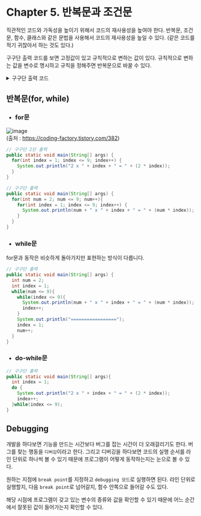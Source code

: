 # Chapter 5. 반복문과 조건문

직관적인 코드와 가독성을 높이기 위해서 코드의 재사용성을 높여야 한다. 반복문, 조건문, 함수, 클래스와 같은 문법을 사용해서 코드의 재사용성을 높일 수 있다. (같은 코드를 적기 귀찮아서 하는 것도 있다.)

구구단 출력 코드를 보면 고정값이 있고 규칙적으로 변하는 값이 있다. 규칙적으로 변하는 값을 변수로 명시하고 규칙을 정해주면 반복문으로 바꿀 수 있다.

<details>

  <summary>구구단 출력 코드</summary>

  ```java
  public static void main(String[] args) {
    System.out.println("2 x 1 = " + (2 * 1));
    System.out.println("2 x 2 = " + (2 * 2));
    System.out.println("2 x 3 = " + (2 * 3));
    System.out.println("2 x 4 = " + (2 * 4));
    System.out.println("2 x 5 = " + (2 * 5));
    System.out.println("2 x 6 = " + (2 * 6));
    System.out.println("2 x 7 = " + (2 * 7));
    System.out.println("2 x 8 = " + (2 * 8));
    System.out.println("2 x 9 = " + (2 * 9));
	}
  ```
</details>

## 반복문(for, while)
- ### for문

![image](https://user-images.githubusercontent.com/21374902/162422450-318ed99c-36ea-45f7-b511-0f70eb4ffb63.png)\
(출처 : https://coding-factory.tistory.com/382)

```java
// 구구단 2단 출력
public static void main(String[] args) {
  for(int index = 1; index <= 9; index++) {
    System.out.println("2 x " + index + " = " + (2 * index));
  }
}
```
```java
// 구구단 출력
public static void main(String[] args) {
  for(int num = 2; num <= 9; num++){
    for(int index = 1; index <= 9; index++) {
      System.out.println(num + " x " + index + " = " + (num * index));
    }
  }
}
```

- ### while문
for문과 동작은 비슷하게 돌아가지만 표현하는 방식이 다릅니다.
```java
// 구구단 출력
public static void main(String[] args) {
  int num = 2;
  int index = 1;
  while(num <= 9){
    while(index <= 9){
      System.out.println(num + " x " + index + " = " + (num * index));
      index++;
    }
    System.out.println("=================");
    index = 1;
    num++;
  }
}
```

- ### do-while문
```java
// 구구단 출력
public static void main(String[] args){
  int index = 1;
  do {
    System.out.println("2 x " + index + " = " + (2 * index));
    index++;
  }while(index <= 9);
}
```

## Debugging
개발을 하다보면 기능을 만드는 시간보다 버그를 잡는 시간이 더 오래걸리기도 한다. 버그를 찾는 행동을 `디버깅`이라고 한다. 그리고 디버깅을 하다보면 코드의 실행 순서를 라인 단위로 하나씩 볼 수 있기 때문에 프로그램이 어떻게 동작하는지는 눈으로 볼 수 있다.

원하는 지점에 `break point`를 지정하고 `debugging 모드`로 실행하면 된다. 라인 단위로 실행할지, 다음 `break point`로 넘어갈지, 함수 안쪽으로 들어갈 수도 있다.

해당 시점에 프로그램이 갖고 있는 변수의 종류와 값을 확인할 수 있기 때문에 어느 순간에서 잘못된 값이 들어가는지 확인할 수 있다.